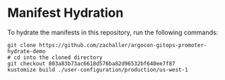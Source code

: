 # Manifest Hydration

To hydrate the manifests in this repository, run the following commands:

```shell
git clone https://github.com/zachaller/argocon-gitops-promoter-hydrate-demo
# cd into the cloned directory
git checkout 803a83b73ac6618d576ba82d96532bf640ee7f87
kustomize build ./user-configuration/production/us-west-1
```
